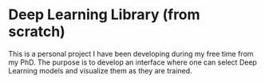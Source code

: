 # Deep Learning Library (from scratch)

This is a personal project I have been developing during my free time from my PhD.
The purpose is to develop an interface where one can select Deep Learning models and
visualize them as they are trained.
